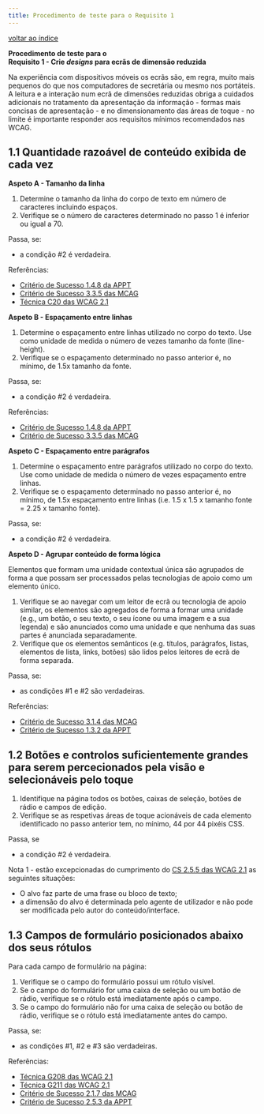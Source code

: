 ```yaml
---
title: Procedimento de teste para o Requisito 1 
---
```


[voltar ao índice](index.md)

**Procedimento de teste para o**<br>**Requisito 1 - Crie <em lang="en">designs</em> para ecrãs de dimensão reduzida**

Na experiência com dispositivos móveis os ecrãs são, em regra, muito mais pequenos do que nos computadores de secretária ou mesmo nos portáteis. A leitura e a interação num ecrã de dimensões reduzidas obriga a cuidados adicionais no tratamento da apresentação da informação - formas mais concisas de apresentação - e no dimensionamento das áreas de toque - no limite é importante responder aos requisitos mínimos recomendados nas WCAG.

## 1.1 Quantidade razoável de conteúdo exibida de cada vez

**Aspeto A - Tamanho da linha**

1. Determine o tamanho da linha do corpo de texto em número de caracteres incluindo espaços.
2. Verifique se o número de caracteres determinado no passo 1 é inferior ou igual a 70.

Passa, se:

- a condição #2 é verdadeira.

Referências:

- [Critério de Sucesso 1.4.8 da APPT](https://appt.org/en/guidelines/wcag/success-criterion-1-4-8)
- [Critério de Sucesso 3.3.5 das MCAG](https://getevinced.github.io/mcag/#text-lines-length)
- [Técnica C20 das WCAG 2.1](https://www.w3.org/WAI/WCAG22/Techniques/css/C20)

**Aspeto B - Espaçamento entre linhas**

1. Determine o espaçamento entre linhas utilizado no corpo do texto. Use como unidade de medida o número de vezes tamanho da fonte (line-height).
2. Verifique se o espaçamento determinado no passo anterior é, no mínimo, de 1.5x tamanho da fonte.

Passa, se:

- a condição #2 é verdadeira.

Referências:

- [Critério de Sucesso 1.4.8 da APPT](https://appt.org/en/guidelines/wcag/success-criterion-1-4-8)
- [Critério de Sucesso 3.3.5 das MCAG](https://getevinced.github.io/mcag/#text-blocks-lignment)

**Aspeto C - Espaçamento entre parágrafos**

1. Determine o espaçamento entre parágrafos utilizado no corpo do texto. Use como unidade de medida o número de vezes espaçamento entre linhas.
2. Verifique se o espaçamento determinado no passo anterior é, no mínimo, de 1.5x espaçamento entre linhas (i.e. 1.5 x 1.5 x tamanho fonte = 2.25 x tamanho fonte).

Passa, se:

- a condição #2 é verdadeira.

**Aspeto D - Agrupar conteúdo de forma lógica**

Elementos que formam uma unidade contextual única são agrupados de forma a que possam ser processados pelas tecnologias de apoio como um elemento único.

1. Verifique se ao navegar com um leitor de ecrã ou tecnologia de apoio similar, os elementos são agregados de forma a formar uma unidade (e.g., um botão, o seu texto, o seu ícone ou uma imagem e a sua legenda) e são anunciados como uma unidade e que nenhuma das suas partes é anunciada separadamente.
2. Verifique que os elementos semânticos (e.g. títulos, parágrafos, listas, elementos de lista, links, botões) são lidos pelos leitores de ecrã de forma separada.

Passa, se:

- as condições #1 e #2 são verdadeiras.

Referências:

- [Critério de Sucesso 3.1.4 das MCAG](https://getevinced.github.io/mcag/#logical-content-grouping)
- [Critério de Sucesso 1.3.2 da APPT](https://appt.org/en/guidelines/wcag/success-criterion-1-3-2)



## 1.2 Botões e controlos suficientemente grandes para serem percecionados pela visão e selecionáveis pelo toque

1. Identifique na página todos os botões, caixas de seleção, botões de rádio e campos de edição.
2. Verifique se as respetivas áreas de toque acionáveis de cada elemento identificado no passo anterior tem, no mínimo, 44 por 44 pixéis CSS.

Passa, se

- a condição #2 é verdadeira.

Nota 1 -  estão excepcionadas do cumprimento do [CS 2.5.5 das WCAG 2.1](https://www.acessibilidade.gov.pt/wcag/#target-size) as seguintes situações:

- O alvo faz parte de uma frase ou bloco de texto;
- a dimensão do alvo é determinada pelo agente de utilizador e não pode ser modificada pelo autor do conteúdo/interface.

## 1.3 Campos de formulário posicionados abaixo dos seus rótulos

Para cada campo de formulário na página:

1. Verifique se o campo do formulário possui um rótulo visível.
2. Se o campo do formulário for uma caixa de seleção ou um botão de rádio, verifique se o rótulo está imediatamente após o campo.
3. Se o campo do formulário não for uma caixa de seleção ou botão de rádio, verifique se o rótulo está imediatamente antes do campo.

Passa, se:

- as condições #1, #2 e #3 são verdadeiras.

Referências:

- [Técnica G208 das WCAG 2.1](https://www.w3.org/WAI/WCAG22/Techniques/general/G208.html)
- [Técnica G211 das WCAG 2.1](https://www.w3.org/WAI/WCAG22/Techniques/general/G211.html)
- [Critério de Sucesso 2.1.7 das MCAG](https://getevinced.github.io/mcag/#visible-label-included-in-accessible-names)
- [Critério de Sucesso 2.5.3 da APPT](https://appt.org/en/guidelines/wcag/success-criterion-2-5-3)

